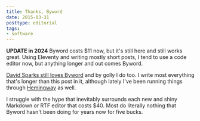 ```yaml
---
title: Thanks, Byword
date: 2015-03-31
posttype: editorial
tags:
- software
---
```


**UPDATE in 2024** Byword costs $11 now, but it's still here and still works great. Using Eleventy and writing mostly short posts, I tend to use a code editor now, but anything longer and out comes Byword.

[David Sparks still loves Byword](http://macsparky.com/blog/2014/12/byword-i-still-love-you) and by golly I do too. I write most everything that's longer than this post in it, although lately I've been running things through [Hemingway](http://hemingwayapp.com) as well.

I struggle with the hype that inevitably surrounds each new and shiny Markdown or RTF editor that costs $40. Most do literally nothing that Byword hasn't been doing for years now for five bucks.
